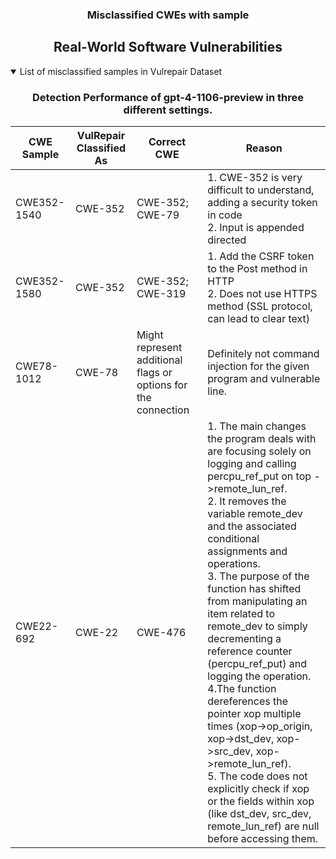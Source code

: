 <p align="center">
  <h3 align="center"> Misclassified CWEs with sample</h3>
</p>
<div align="center">

## Real-World Software Vulnerabilities

</div>

<details open="open">
<summary>List of misclassified samples in Vulrepair Dataset</summary>

<h3>
    <b>
        <div align="center">
            Detection Performance of gpt-4-1106-preview in three different settings.
        </div>
    </b>
</h3>
  
<div align="center">

|  CWE Sample    | VulRepair Classified As  | Correct CWE       |  Reason  |
|----------------|--------------------------|-------------------|----------|
|  CWE352-1540   | CWE-352                  | CWE-352; CWE-79   | 1. CWE-352 is very difficult to understand, adding a security token in code  <br>2. Input is appended directed   |
|  CWE352-1580   | CWE-352                  | CWE-352; CWE-319  | 1. Add the CSRF token to the Post method in HTTP <br>2. Does not use HTTPS method (SSL protocol, can lead to clear text)  |
|  CWE78-1012    | CWE-78                   | Might represent additional flags or options for the connection  | Definitely not command injection for the given program and vulnerable line.  |
|  CWE22-692     | CWE-22                   | CWE-476           |  1. The main changes the program deals with are focusing solely on logging and calling percpu_ref_put on top ->remote_lun_ref.<br> 2. It removes                                                                         the variable remote_dev and the associated conditional assignments and operations.<br> 3. The purpose of the function has shifted from manipulating an item related to remote_dev to simply decrementing a reference counter (percpu_ref_put) and logging the operation.<br>4.The function dereferences the pointer xop multiple times (xop->op_origin, xop->dst_dev, xop->src_dev, xop->remote_lun_ref).<br>5. The code does not explicitly check if xop or the fields within xop (like dst_dev, src_dev, remote_lun_ref) are null before accessing them.  |
                                                                      
</div>
</details>
